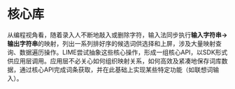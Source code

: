 # 核心库
从编程视角看，随着录入人不断地敲入或删除字符，输入法同步执行**输入字符串→输出字符串**的映射，列出一系列排好序的候选词供选择和上屏，涉及大量映射查询、数据遍历操作。LIME尝试抽象这些核心操作，形成一组核心API，以SDK形式供应用层调用。应用层不必关心如何组织映射关系，如何高效及紧凑地保存词库数据，通过核心API完成词条获取，并在此基础上实现某些特定功能（如联想词输入）。
